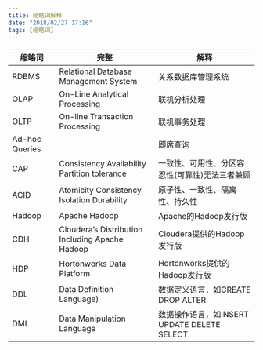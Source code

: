 ```yaml
---
title: 缩略词解释
date: "2018/02/27 17:16"
tags: [缩略词]
---
```

| 缩略词 | 完整 |  解释  |
| ------- | ------- | ----- |
| RDBMS | Relational Database Management System | 关系数据库管理系统 |
| OLAP  | On-Line Analytical Processing | 联机分析处理 |
| OLTP  | On-line Transaction Processing | 联机事务处理 |
| Ad-hoc Queries| | 即席查询 |
| CAP   | Consistency Availability Partition tolerance | 一致性、可用性、分区容忍性(可靠性)无法三者兼顾 |
| ACID  | Atomicity Consistency Isolation Durability | 原子性、一致性、隔离性、持久性 |
| Hadoop| Apache Hadoop | Apache的Hadoop发行版 |
| CDH   | Cloudera’s Distribution Including Apache Hadoop | Cloudera提供的Hadoop发行版 |
| HDP   | Hortonworks Data Platform | Hortonworks提供的Hadoop发行版 |
| DDL   | Data Definition Language) | 数据定义语言，如CREATE DROP ALTER |
| DML   | Data Manipulation Language | 数据操作语言，如INSERT UPDATE DELETE SELECT |